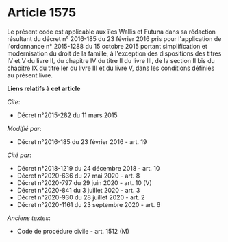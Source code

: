 # Article 1575

Le présent code est applicable aux îles Wallis et Futuna dans sa rédaction résultant du décret n° 2016-185 du 23 février 2016
pris pour l'application de l'ordonnance n° 2015-1288 du 15 octobre 2015 portant simplification et modernisation du droit de
la famille, à l'exception des dispositions des titres IV et V du livre II, du chapitre IV du titre II du livre III, de la
section II bis du chapitre IX du titre Ier du livre III et du livre V, dans les conditions définies au présent livre.

**Liens relatifs à cet article**

_Cite_:

  - Décret n°2015-282 du 11 mars 2015

_Modifié par_:

  - Décret n°2016-185 du 23 février 2016 - art. 19

_Cité par_:

  - Décret n°2018-1219 du 24 décembre 2018 - art. 10
  - Décret n°2020-636 du 27 mai 2020 - art. 8
  - Décret n°2020-797 du 29 juin 2020 - art. 10 (V)
  - Décret n°2020-841 du 3 juillet 2020 - art. 3
  - Décret n°2020-930 du 28 juillet 2020 - art. 2
  - Décret n°2020-1161 du 23 septembre 2020 - art. 6

_Anciens textes_:

  - Code de procédure civile - art. 1512 (M)
